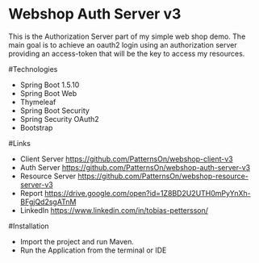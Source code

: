 # Webshop Auth Server v3
This is the Authorization Server part of my simple web shop demo. The main goal is to achieve an oauth2 login
using an authorization server providing an access-token that will be the key to access my resources.

#Technologies
- Spring Boot 1.5.10
- Spring Boot Web
- Thymeleaf
- Spring Boot Security
- Spring Security OAuth2
- Bootstrap

#Links
- Client Server https://github.com/PatternsOn/webshop-client-v3
- Auth Server https://github.com/PatternsOn/webshop-auth-server-v3
- Resource Server https://github.com/PatternsOn/webshop-resource-server-v3
- Report https://drive.google.com/open?id=1Z8BD2U2UTH0mPyYnXh-BFgjQd2sgATnM
- LinkedIn https://www.linkedin.com/in/tobias-pettersson/

#Installation
- Import the project and run Maven. 
- Run the Application from the terminal or IDE
